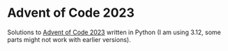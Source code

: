 # Advent of Code 2023

Solutions to [Advent of Code 2023](https://adventofcode.com/2023/) written in Python (I am using 3.12, some parts might not work with earlier versions).
